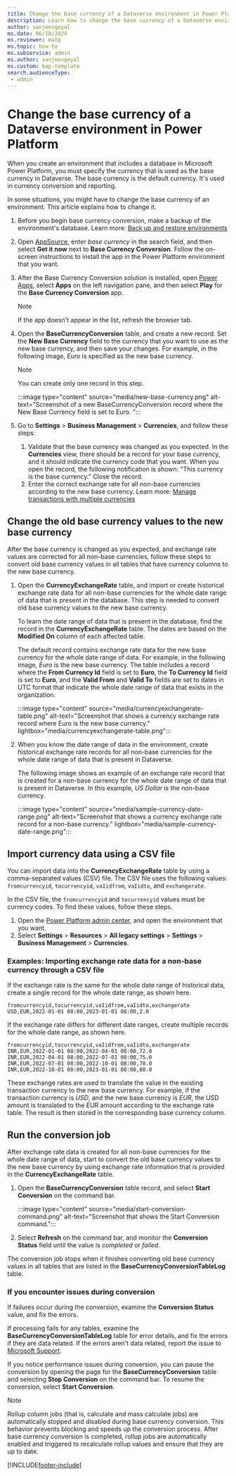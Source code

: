 ```yaml
---
title: Change the base currency of a Dataverse environment in Power Platform
description: Learn how to change the base currency of a Dataverse environment in Microsoft Power Platform.
author: sanjeevgoyal
ms.date: 06/18/2024
ms.reviewer: matp
ms.topic: how-to
ms.subservice: admin
ms.author: sanjeevgoyal
ms.custom: bap-template
search.audienceType: 
 - admin
---
```

# Change the base currency of a Dataverse environment in Power Platform

When you create an environment that includes a database in Microsoft Power Platform, you must specify the currency that is used as the base currency in Dataverse. The base currency is the default currency. It's used in currency conversion and reporting.

In some situations, you might have to change the base currency of an environment. This article explains how to change it.

1. Before you begin base currency conversion, make a backup of the environment's database. Learn more: [Back up and restore environments](backup-restore-environments.md)
1. Open [AppSource](https://appsource.microsoft.com/), enter *base currency* in the search field, and then select **Get it now** next to **Base Currency Conversion**. Follow the on-screen instructions to install the app in the Power Platform environment that you want.
1. After the Base Currency Conversion solution is installed, open [Power Apps](https://make.powerapps.com/), select **Apps** on the left navigation pane, and then select **Play** for the **Base Currency Conversion** app.

    > [!NOTE]
    > If the app doesn't appear in the list, refresh the browser tab.

1. Open the **BaseCurrencyConversion** table, and create a new record. Set the **New Base Currency** field to the currency that you want to use as the new base currency, and then save your changes. For example, in the following image, *Euro* is specified as the new base currency.

    > [!NOTE]
    > You can create only one record in this step.

    :::image type="content" source="media/new-base-currency.png" alt-text="Screenshot of a new BaseCurrencyConversion record where the New Base Currency field is set to Euro. ":::

1. Go to **Settings** > **Business Management** > **Currencies**, and follow these steps:

    1. Validate that the base currency was changed as you expected. In the **Currencies** view, there should be a record for your base currency, and it should indicate the currency code that you want. When you open the record, the following notification is shown: "This currency is the base currency." Close the record.
    1. Enter the correct exchange rate for all non-base currencies according to the new base currency. Learn more: [Manage transactions with multiple currencies](manage-transactions-with-multiple-currencies.md)

## Change the old base currency values to the new base currency

After the base currency is changed as you expected, and exchange rate values are corrected for all non-base currencies, follow these steps to convert old base currency values in all tables that have currency columns to the new base currency.

1. Open the **CurrencyExchangeRate** table, and import or create historical exchange rate data for all non-base currencies for the whole date range of data that is present in the database. This step is needed to convert old base currency values to the new base currency.

    To learn the date range of data that is present in the database, find the record in the **CurrencyExchangeRate** table. The dates are based on the **Modified On** column of each affected table.

    The default record contains exchange rate data for the new base currency for the whole date range of data. For example, in the following image, *Euro* is the new base currency. The table includes a record where the **From Currency Id** field is set to **Euro**, the **To Currency Id** field is set to **Euro**, and the **Valid From** and **Valid To** fields are set to dates in UTC format that indicate the whole date range of data that exists in the organization.

    :::image type="content" source="media/currencyexchangerate-table.png" alt-text="Screenshot that shows a currency exchange rate record where Euro is the new base currency." lightbox="media/currencyexchangerate-table.png":::

1. When you know the date range of data in the environment, create historical exchange rate records for all non-base currencies for the whole date range of data that is present in Dataverse.

    The following image shows an example of an exchange rate record that is created for a non-base currency for the whole date range of data that is present in Dataverse. In this example, *US Dollar* is the non-base currency.

    :::image type="content" source="media/sample-currency-date-range.png" alt-text="Screenshot that shows a currency exchange rate record for a non-base currency." lightbox="media/sample-currency-date-range.png":::

## Import currency data using a CSV file

You can import data into the **CurrencyExchangeRate** table by using a comma-separated values (CSV) file. The CSV file uses the following values: `fromcurrencyid`, `tocurrencyid`, `vaIidfrom`, `vaIidto`, and `exchangerate`.

In the CSV file, the `fromcurrencyid` and `tocurrencyid` values must be currency codes. To find these values, follow these steps.

1. Open the [Power Platform admin center](https://admin.powerplatform.microsoft.com/), and open the environment that you want.
1. Select **Settings** > **Resources** > **All legacy settings** > **Settings** > **Business Management** > **Currencies**.

### Examples: Importing exchange rate data for a non-base currency through a CSV file

If the exchange rate is the same for the whole date range of historical data, create a single record for the whole date range, as shown here.

`fromcurrencyid,tocurrencyid,vaIidfrom,vaIidto,exchangerate USD,EUR,2022-01-01 08:00,2023-01-01 08:00,2.0`

If the exchange rate differs for different date ranges, create multiple records for the whole date range, as shown here.

```properties
fromcurrencyid,tocurrencyid,vaIidfrom,vaIidto,exchangerate INR,EUR,2022-01-01 08:00,2022-04-01 08:00,72.0
INR,EUR,2022-04-01 08:00,2022-07-01 08:00,75.0
INR,EUR,2022-07-01 08:00,2022-10-01 08:00,78.0
INR,EUR,2022-10-01 08:00,2023-01-01 08:00,80.0
```

These exchange rates are used to translate the value in the existing transaction currency to the new base currency. For example, if the transaction currency is *USD*, and the new base currency is *EUR*, the USD amount is translated to the EUR amount according to the exchange rate table. The result is then stored in the corresponding base currency column.

## Run the conversion job

After exchange rate data is created for all non-base currencies for the whole date range of data, start to convert the old base currency values to the new base currency by using exchange rate information that is provided in the **CurrencyExchangeRate** table.

1. Open the **BaseCurrencyConversion** table record, and select **Start Conversion** on the command bar.

    :::image type="content" source="media/start-conversion-command.png" alt-text="Screenshot that shows the Start Conversion command.":::

1. Select **Refresh** on the command bar, and monitor the **Conversion Status** field until the value is *completed* or *failed*.

The conversion job stops when it finishes converting old base currency values in all tables that are listed in the **BaseCurrencyConversionTableLog** table.

### If you encounter issues during conversion

If failures occur during the conversion, examine the **Conversion Status** value, and fix the errors.

If processing fails for any tables, examine the **BaseCurrencyConversionTableLog** table for error details, and fix the errors if they are data related. If the errors aren't data related, report the issue to [Microsoft Support](get-help-support.md).

If you notice performance issues during conversion, you can pause the conversion by opening the page for the **BaseCurrencyConversion** table and selecting **Stop Conversion** on the command bar. To resume the conversion, select **Start Conversion**.

> [!NOTE]
> Rollup column jobs (that is, calculate and mass calculate jobs) are automatically stopped and disabled during base currency conversion. This behavior prevents blocking and speeds up the conversion process. After base currency conversion is completed, rollup jobs are automatically enabled and triggered to recalculate rollup values and ensure that they are up to date.

[!INCLUDE[footer-include](../includes/footer-banner.md)]
